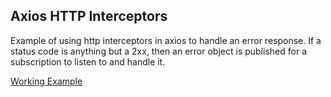## Axios HTTP Interceptors

Example of using http interceptors in axios to handle an error response.  If a status code is anything but a 2xx, then an error object is published for a subscription to listen to and handle it.

[Working Example](https://codesandbox.io/s/q876wnnyv4?fontsize=14)
